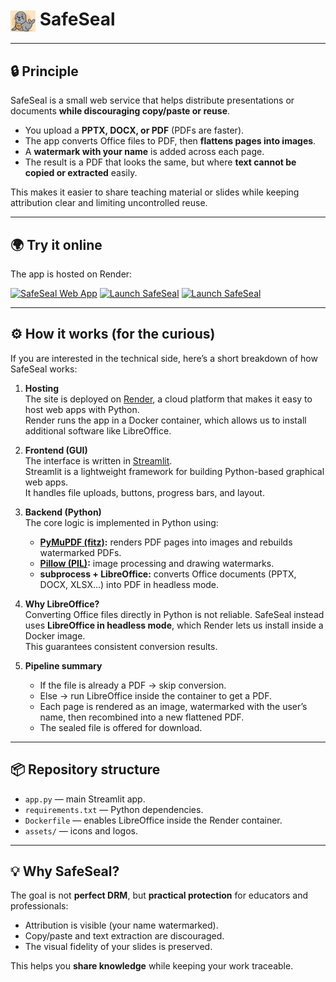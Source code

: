 # <img src="assets/seal.jpg" alt="SafeSeal logo" width="40" align="center"/> SafeSeal

---

## 🔒 Principle

SafeSeal is a small web service that helps distribute presentations or documents **while discouraging copy/paste or reuse**.  

- You upload a **PPTX, DOCX, or PDF** (PDFs are faster).  
- The app converts Office files to PDF, then **flattens pages into images**.  
- A **watermark with your name** is added across each page.  
- The result is a PDF that looks the same, but where **text cannot be copied or extracted** easily.  

This makes it easier to share teaching material or slides while keeping attribution clear and limiting uncontrolled reuse.

---

## 🌍 Try it online

The app is hosted on Render:  

[![SafeSeal Web App](https://img.shields.io/badge/Launch%20App-SafeSeal-blue?logo=python)](https://safeseal-7lxz.onrender.com)
[![Launch SafeSeal](https://img.shields.io/badge/%F0%9F%A6%AD%20Launch%20App-blue?logo=streamlit)](https://safeseal-7lxz.onrender.com)
[![Launch SafeSeal](https://img.shields.io/badge/🔒%20Launch%20App-blue?logo=streamlit)](https://safeseal-7lxz.onrender.com)

---

## ⚙️ How it works (for the curious)

If you are interested in the technical side, here’s a short breakdown of how SafeSeal works:

1. **Hosting**  
   The site is deployed on [Render](https://render.com), a cloud platform that makes it easy to host web apps with Python.  
   Render runs the app in a Docker container, which allows us to install additional software like LibreOffice.

2. **Frontend (GUI)**  
   The interface is written in [Streamlit](https://streamlit.io).  
   Streamlit is a lightweight framework for building Python-based graphical web apps.  
   It handles file uploads, buttons, progress bars, and layout.

3. **Backend (Python)**  
   The core logic is implemented in Python using:  
   - **[PyMuPDF (fitz)](https://pymupdf.readthedocs.io/):** renders PDF pages into images and rebuilds watermarked PDFs.  
   - **[Pillow (PIL)](https://pillow.readthedocs.io/):** image processing and drawing watermarks.  
   - **subprocess + LibreOffice:** converts Office documents (PPTX, DOCX, XLSX…) into PDF in headless mode.  

4. **Why LibreOffice?**  
   Converting Office files directly in Python is not reliable. SafeSeal instead uses **LibreOffice in headless mode**, which Render lets us install inside a Docker image.  
   This guarantees consistent conversion results.  

5. **Pipeline summary**  
   - If the file is already a PDF → skip conversion.  
   - Else → run LibreOffice inside the container to get a PDF.  
   - Each page is rendered as an image, watermarked with the user’s name, then recombined into a new flattened PDF.  
   - The sealed file is offered for download.  

---

## 📦 Repository structure

- `app.py` — main Streamlit app.  
- `requirements.txt` — Python dependencies.  
- `Dockerfile` — enables LibreOffice inside the Render container.  
- `assets/` — icons and logos.  

---

## 💡 Why SafeSeal?

The goal is not **perfect DRM**, but **practical protection** for educators and professionals:  
- Attribution is visible (your name watermarked).  
- Copy/paste and text extraction are discouraged.  
- The visual fidelity of your slides is preserved.  

This helps you **share knowledge** while keeping your work traceable.